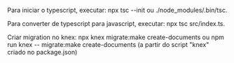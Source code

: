 Para iniciar o typescript, executar: npx tsc --init ou ./node_modules/.bin/tsc.

Para converter de typescript para javascript, executar: npx tsc src/index.ts.

Criar migration no knex: npx knex migrate:make create-documents ou npm run knex -- migrate:make create-documents (a partir do script "knex" criado no package.json)